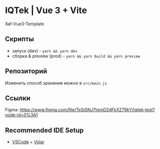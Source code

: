 # IQTek | Vue 3 + Vite

Xaf-Vue3-Template

## Скрипты

- запуск (dev) - `yarn && yarn dev`
- сборка & preview (prod) - `yarn && yarn build && yarn preview`

## Репозиторий

Изменить способ хранения можно в `src/main.js`

## Ссылки

Figma: https://www.figma.com/file/TeSiSNJ7tgmD2dFkXZ79kY/iqtek-test?node-id=0%3A1

## Recommended IDE Setup

- [VSCode](https://code.visualstudio.com/) + [Volar](https://marketplace.visualstudio.com/items?itemName=johnsoncodehk.volar)
